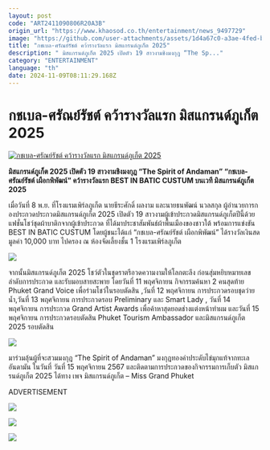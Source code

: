 ```yaml
---
layout: post
code: "ART2411090806R20A3B"
origin_url: "https://www.khaosod.co.th/entertainment/news_9497729"
image: "https://github.com/user-attachments/assets/1d4a67c0-a3ae-4fed-bd0d-51f4c9cc0d9c"
title: "กชเบล-ศรัณย์รัชต์ คว้ารางวัลแรก มิสแกรนด์ภูเก็ต 2025"
description: " มิสแกรนด์ภูเก็ต 2025 เปิดตัว 19 สาวงามชิงมงกุฎ “The Sp..."
category: "ENTERTAINMENT"
language: "th"
date: 2024-11-09T08:11:29.168Z
---
```


# กชเบล-ศรัณย์รัชต์ คว้ารางวัลแรก มิสแกรนด์ภูเก็ต 2025

[![กชเบล-ศรัณย์รัชต์ คว้ารางวัลแรก มิสแกรนด์ภูเก็ต 2025](https://www.khaosod.co.th/wpapp/uploads/2024/11/g1116.jpg "กชเบล-ศรัณย์รัชต์ คว้ารางวัลแรก มิสแกรนด์ภูเก็ต 2025")](https://www.khaosod.co.th/wpapp/uploads/2024/11/g1116.jpg)

**มิสแกรนด์ภูเก็ต 2025 เปิดตัว 19 สาวงามชิงมงกุฎ “The Spirit of Andaman” “กชเบล-ศรัณย์รัชต์ เผือกพิพัฒน์” คว้ารางวัลแรก BEST IN BATIC CUSTUM บนเวที มิสแกรนด์ภูเก็ต 2025**

เมื่อวันที่ 8 พ.ย. ที่โรงแรมเพิร์ลภูเก็ต นายธีระศักดิ์ ผลงาม และนายธนพัฒน์ นวลสกุล ผู้อำนวยการกองประกวดประกวดมิสแกรนด์ภูเก็ต 2025 เปิดตัว 19 สาวงามผู้เข้าประกวดมิสแกรนด์ภูเก็ตปีนี้ด้วยแฟชั่นโชว์ชุดผ้าบาติกจากผู้เข้าประกวด ที่ได้มาประชาสัมพันธ์ผ้าพื้นเมืองของชาวใต้ พร้อมการแข่งขัน BEST IN BATIC CUSTUM โดยผู้ชนะได้แก่ “กชเบล-ศรัณย์รัชต์ เผือกพิพัฒน์” ได้รางวัลเงินสดมูลค่า 10,000 บาท ไปครอง ณ ห้องจัดเลี้ยงชั้น 1 โรงแรมเพิร์ลภูเก็ต

![](https://www.khaosod.co.th/wpapp/uploads/2024/11/S__8921239.jpg)

จากนั้นมิสแกรนด์ภูเก็ต 2025 โชว์ตัวในชุดราตรีอวดความงามให้โลกตะลึง ก่อนสุ่มหยิบหมายเลขลำดับการประกวด และรับมอบสายสะพาย โดยวันที่ 11 พฤศจิกายน กิจกรรมค้นหา 2 คนสุดท้าย Phuket Grand Voice เพื่อร่วมโชว์ในรอบตัดสิน ,วันที่ 12 พฤศจิกายน การประกวดรอบชุดว่ายน้ำ,วันที่ 13 พฤศจิกายน การประกวดรอบ Preliminary และ Smart Lady , วันที่ 14 พฤศจิกายน การประกวด Grand Artist Awards เพื่อค้าหาสุดยอดช่างแต่งหน้าทำผม และวันที่ 15 พฤศจิกายน การประกวดรอบตัดสิน Phuket Tourism Ambassador และมิสแกรนด์ภูเก็ต 2025 รอบตัดสิน

![](https://www.khaosod.co.th/wpapp/uploads/2024/11/S__14942281.jpg)

มาร่วมลุ้นผู้ที่จะสวมมงกุฎ “The Spirit of Andaman” มงกุฎทองคำประดับไข่มุกแท้จากทะเลอันดามัน ในวันที่ วันที่ 15 พฤศจิกายน 2567 และติดตามการประกวดของกิจกรรมการเก็บตัว มิสแกรนด์ภูเก็ต 2025 ได้ทาง เพจ มิสแกรนด์ภูเก็ต – Miss Grand Phuket

ADVERTISEMENT

![](https://www.khaosod.co.th/wpapp/uploads/2024/11/LINE_ALBUM_91167_241109_4.jpg)

![](https://www.khaosod.co.th/wpapp/uploads/2024/11/LINE_ALBUM_91167_241109_3.jpg)

![](https://www.khaosod.co.th/wpapp/uploads/2024/11/LINE_ALBUM_91167_241109_1.jpg)